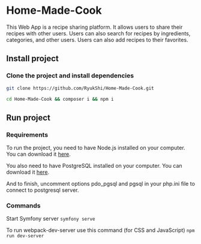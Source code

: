 # Home-Made-Cook

This Web App is a recipe sharing platform. It allows users to share their recipes with other users. Users can also search for recipes by ingredients, categories, and other users. Users can also add recipes to their favorites.

## Install project

### Clone the project and install dependencies

```bash
git clone https://github.com/RyukShi/Home-Made-Cook.git

cd Home-Made-Cook && composer i && npm i
```

## Run project

### Requirements

To run the project, you need to have Node.js installed on your computer. You can download it [here](https://nodejs.org/en/download/).  

You also need to have PostgreSQL installed on your computer. You can download it [here](https://www.postgresql.org/download/).  

And to finish, uncomment options pdo_pgsql and pgsql in your php.ini file to connect to postgresql server.  

### Commands

Start Symfony server `symfony serve`  

To run webpack-dev-server use this command (for CSS and JavaScript) `npm run dev-server`
